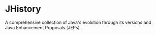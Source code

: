 # JHistory
A comprehensive collection of Java's evolution through its versions and Java Enhancement Proposals (JEPs).
